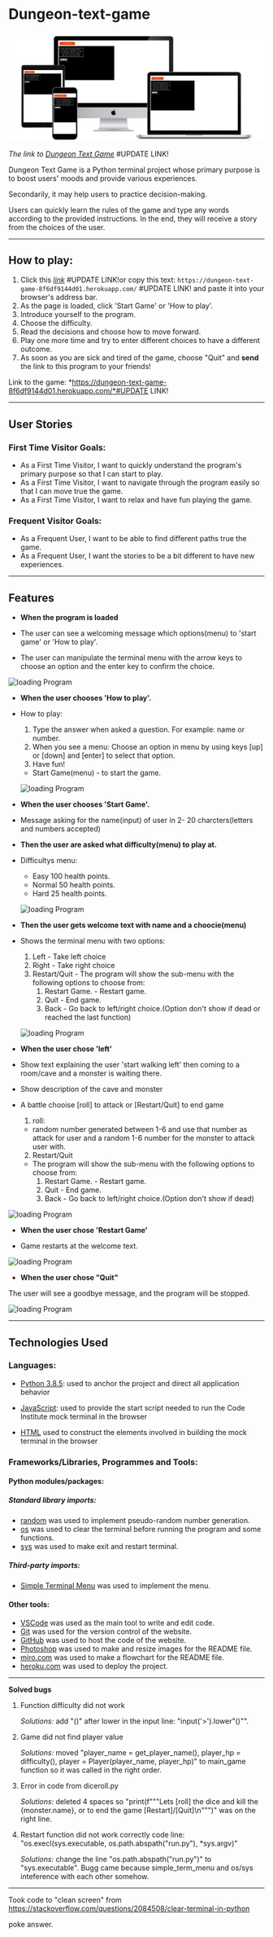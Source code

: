 # Dungeon-text-game

![Responsive Mockup](documentation/all-devices-black.png)

*The link to [Dungeon Text Game](https://dungeon-text-game-8f6df9144d01.herokuapp.com/)* #UPDATE LINK!

Dungeon Text Game is a Python terminal project whose primary purpose is to boost users' moods and provide various experiences.

Secondarily, it may help users to practice decision-making.

Users can quickly learn the rules of the game and type any words according to the provided instructions. In the end, they will receive a story from the choices of the user.

---

## How to play:

  1. Click this *[link](https://dungeon-text-game-8f6df9144d01.herokuapp.com/)* #UPDATE LINK!or copy this text: `https://dungeon-text-game-8f6df9144d01.herokuapp.com/` #UPDATE LINK! and paste it into your browser's address bar.
  2. As the page is loaded, click 'Start Game' or 'How to play'.
  3. Introduce yourself to the program.
  4. Choose the difficulty.
  5. Read the decisions and choose how to move forward.
  6. Play one more time and try to enter different choices to have a different outcome.
  7. As soon as you are sick and tired of the game, choose "Quit" and **send** the link to this program to your friends!

  Link to the game: *https://dungeon-text-game-8f6df9144d01.herokuapp.com/*#UPDATE LINK!

---
## User Stories
### First Time Visitor Goals:

* As a First Time Visitor, I want to quickly understand the program's primary purpose so that I can start to play.
* As a First Time Visitor, I want to navigate through the program easily so that I can move true the game.
* As a First Time Visitor, I want to relax and have fun playing the game.

### Frequent Visitor Goals:
* As a Frequent User, I want to be able to find different paths true the game.
* As a Frequent User, I want the stories to be a bit different to have new experiences. 

---

## Features
  
  - **When the program is loaded**

  - The user can see a welcoming message which options(menu) to 'start game' or 'How to play'.
  - The user can manipulate the terminal menu with the arrow keys to choose an option and the enter key to confirm the choice.

  ![loading Program](documentation)

  - **When the user chooses 'How to play'.**
  - How to play:
  
      1. Type the answer when asked a question. For example: name or number.
      2. When you see a menu: Choose an option in menu by using keys [up] or [down] and [enter] to select that option.
      3. Have fun!

      * Start Game(menu) - to start the game.

    ![loading Program](documentation)

  - **When the user chooses 'Start Game'.**
  - Message asking for the name(input) of user in 2- 20 charcters(letters and numbers accepted)

  - **Then the user are asked what difficulty(menu) to play at.**
  - Difficultys menu: 

      * Easy 100 health points.
      * Normal 50 health points.
      * Hard 25 health points.

    ![loading Program](documentation)

  - **Then the user gets welcome text with name and a choocie(menu)**

  - Shows the terminal menu with two options:
  
      1. Left - Take left choice
      2. Right - Take right choice
      3. Restart/Quit 
        - The program will show the sub-menu with the following options to choose from:
          1. Restart Game. - Restart game.
          2. Quit - End game.
          3. Back - Go back to left/right choice.(Option don't show if dead or reached the last function)

      ![loading Program](documentation)

  - **When the user chose 'left'**
  - Show text explaining the user 'start walking left' then coming to a room/cave and a monster is waiting there. 
  - Show description of the cave and monster
  - A battle chooise [roll] to attack or [Restart/Quit] to end game
    
    1. roll:
      - random number generated between 1-6 and use that number as attack for user and a random 1-6 number for the monster to attack user with.
    2. Restart/Quit
      - The program will show the sub-menu with the following options to choose from:
        1. Restart Game. - Restart game.
        2. Quit - End game.
        3. Back - Go back to left/right choice.(Option don't show if dead)

  ![loading Program](documentation)
  
  - **When the user chose 'Restart Game'**

  - Game restarts at the welcome text.

  ![loading Program](documentation)

  - **When the user chose "Quit"**

  The user will see a goodbye message, and the program will be stopped.

  ![loading Program](documentation)

---

## Technologies Used

### Languages:

- [Python 3.8.5](https://www.python.org/downloads/release/python-385/): used to anchor the project and direct all application behavior

- [JavaScript](https://www.javascript.com/): used to provide the start script needed to run the Code Institute mock terminal in the browser

- [HTML](https://developer.mozilla.org/en-US/docs/Web/HTML) used to construct the elements involved in building the mock terminal in the browser

### Frameworks/Libraries, Programmes and Tools:
#### Python modules/packages:

##### Standard library imports:

- [random](https://docs.python.org/3/library/random.html) was used to implement pseudo-random number generation.
- [os](https://docs.python.org/3/library/os.html ) was used to clear the terminal before running the program and some functions.
- [sys](https://docs.python.org/3/library/sys.html) was used to make exit and restart terminal.
##### Third-party imports:

- [Simple Terminal Menu](https://pypi.org/project/simple-term-menu/) was used to implement the menu.

#### Other tools:

- [VSCode](https://code.visualstudio.com/) was used as the main tool to write and edit code.
- [Git](https://git-scm.com/) was used for the version control of the website.
- [GitHub](https://github.com/) was used to host the code of the website.
- [Photoshop](https://www.adobe.com/se/products/photoshop.html) was used to make and resize images for the README file.
- [miro.com](https://www.miro.com/) was used to make a flowchart for the README file.
- [heroku.com](https://heroku.com/) was used to deploy the project.


---

**Solved bugs**

1. Function difficulty did not work
    
    *Solutions:* add "()" after lower in the input line: "input('>').lower"()"".

2. Game did not find player value
    
    *Solutions:* moved "player_name = get_player_name(), player_hp = difficulty(), player = Player(player_name, player_hp)" to main_game function so it was called in the right order.

3. Error in code from diceroll.py
    
    *Solutions:* deleted 4 spaces so "print(f"""Lets [roll] the dice and kill the {monster.name}, or to end the game [Restart]/[Quit]\n""")" was on the right line.


4. Restart function did not work correctly 
code line: "os.execl(sys.executable, os.path.abspath("run.py"), *sys.argv)"
    
    *Solutions:* change the line "os.path.abspath("run.py")" to "sys.executable". Bugg came because simple_term_menu and os/sys inteference with each other somehow. 

---

Took code to "clean screen" from
https://stackoverflow.com/questions/2084508/clear-terminal-in-python

poke answer.